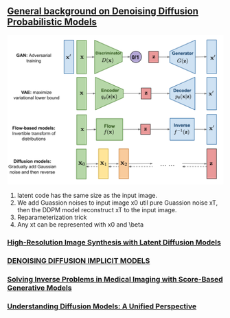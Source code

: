 ## [General background on Denoising Diffusion Probabilistic Models](https://lilianweng.github.io/posts/2021-07-11-diffusion-models/#forward-diffusion-process)

![generative-overview.png](figures/generative-overview.png)

1. latent code has the same size as the input image.
2. We add Guassion noises to input image x0 util pure Guassion noise xT, then the DDPM model reconstruct xT to the input image.
3. Reparameterization trick
4. Any xt can be represented with x0 and \beta

### [High-Resolution Image Synthesis with Latent Diffusion Models](https://arxiv.org/pdf/2112.10752.pdf)

### [DENOISING DIFFUSION IMPLICIT MODELS](https://arxiv.org/pdf/2010.02502.pdf)

### [Solving Inverse Problems in Medical Imaging with Score-Based Generative Models](https://openreview.net/forum?id=vaRCHVj0uGI)

### [Understanding Diffusion Models: A Unified Perspective](https://arxiv.org/abs/2208.11970)
